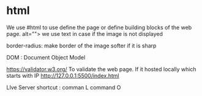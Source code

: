 # html
We use #html to use define the page or define building blocks of the web page. 
alt=""> we use text in case if the image is not displayed

border-radius: make border of the image softer if it is sharp

DOM : Document Object Model

https://validator.w3.org/ To validate the web page. If it hosted locally which starts with IP http://127.0.0.1:5500/index.html

LIve Server shortcut : comman L command O
